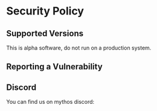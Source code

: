 # Security Policy

## Supported Versions

This is alpha software, do not run on a production system.


## Reporting a Vulnerability



## Discord
You can find us on mythos discord:

